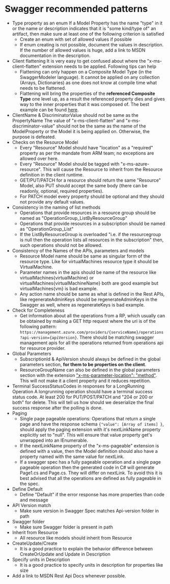 # Swagger recommended patterns

 - Type property as an enum
    If a Model Property has the name "type" in it or the name or description indicates that it is "some kind/type of" an artifact, then make sure at least one of the following criterion is satisfied
     - Create an enum with set of allowed values if possible
     - If enum creating is not possible, document the values in description. If the number of allowed values is huge, add a link to MSDN documentation in the description.
 - Client flattening
    It is very easy to get confused about where the "x-ms-client-flatten" extension needs to be applied. Following tips can help 
    - Flattening can only happen on a Composite Model Type (in the SwaggerModeler language). It cannot be applied on any collection (Arrays, Dictionaries) as one does not know at compile time what needs to be flattened.
    - Flattening will bring the properties of the **referenced Composite Type** one level up, as a result the referenced property dies and gives way to the inner properties that it was composed of. The best example can be found [here](https://github.com/Azure/azure-rest-api-specs/blob/master/arm-storage/2016-01-01/swagger/storage.json#L763).
 - ClientName & DiscriminatorValue should not be same as the PropertyName
    The value of "x-ms-client-flatten" and "x-ms-discriminator-value" should not be the same as the name of the ModelProperty or the Model it is being applied on. Otherwise, the purpose is defeated.
 - Checks on the Resource Model
    - Every "Resource" Model should have "location" as a "required" property as per the mandate from ARM team; no exceptions are allowed over here.
    - Every "Resource" Model should be tagged with "x-ms-azure-resource". This will cause the Resource to inherit from the Resource definition in the client runtime.
    - GET/PUT/PATCH for a resource should return the same "Resource" Model, also PUT should accept the same body (there can be readonly, optional, required properties).
    - For PATCH model every property should be optional and they should not provide any default values.
 - Consistency in the naming of list methods
    - Operations that provide resources in a resource group should be named as "OperationGroup_ListByResourceGroup"
    - Operations that provide resources in a subscription should be named as "OperationGroup_List"
    - If the ListByResourceGroup is overloaded "i.e. if the resourcegroup is null then the operation lists all resources in the subscription" then, such operations should not be allowed.
 - Consistency of the Names of the APIs, parameters and models
    - Resource Model name should be same as singular form of the resource type. Like for virtualMachines resource type it should be VirtualMachine.
    - Parameter names in the apis should be name of the resource like virtualMachines\{virtualMachine} or virtualMachines\{virtualMachineName} both are good example but virtualMachines\{vm} is bad example. 
    - Any action name should be same as what is defined in the Rest APIs, like regenerateAdminKeys should be regenerateAdminKeys in the Swagger as well, where as regenerateKeys is bad example.
 - Check for Completeness
    - Get information about all the operations from a RP, which usually can be obtained by making a GET http request where the uri is of the following pattern: `https://management.azure.com/providers/{serviceName}/operations?api-version={apiVersion}`. There should be matching swagger management apis for all the operations returned from operations api for resource provider.
 - Global Parameters
    - SubscriptionId & ApiVersion should always be defined in the global parameters section, **for them to be properties on the client**.
    - ResourceGroupName can also be defined in the global parameters section with the extension ["x-ms-parameter-location": "method"](https://github.com/Azure/autorest/blob/master/Documentation/swagger-extensions.md#x-ms-parameter-location). This will not make it a client property and it reduces repetition.
 - Terminal SuccessStatusCodes in responses for a LongRunning Operation
    A longrunning operation should have a terminal success status code. At least 200 for PUT/POST/PATCH and "204 or 200 or both" for delete. This will tell us how should we deserialize the final success response after the polling is done.
 - Paging
    - Single page pageable operations: Operations that return a single page and have the response schema `{"value": [Array of items] }`, should apply the paging extension with it's nextLinkName property explicitly set to "null". This will ensure that value property get's unwrapped into an IEnumerable<underlyingItemType>.
    - If the nextLinkName property of the "x-ms-pageable" extension is defined with a value, then the Model definition should also have a property named with the same value for nextLink.
    - If a swagger spec has a fully pageable operation and a single page pageable operation then the generated code in C# will generate Page1.cs and Page.cs. They will differ on nextLink. To avoid this it is best advised that all the operations are defined as fully pageable in the spec.
 - Define Default
    -  Define "Default" if the error response has more properties than code and message
 - API Version match
   - Make sure version in Swagger Spec matches Api-version folder in path
 - Swagger folder
   - Make sure Swagger folder is present in path
 - Inherit from Resource
   - All resource like models should inherit from Resource
 - CreateUpdate/Create
   - It is a good practice to explain the behavior difference between CreateOrUpdate and Update in Description
 - Specify units in Description
   - It is a good practice to specify units in description for properties like size
 - Add a link to MSDN Rest Api Docs whenever possible.
